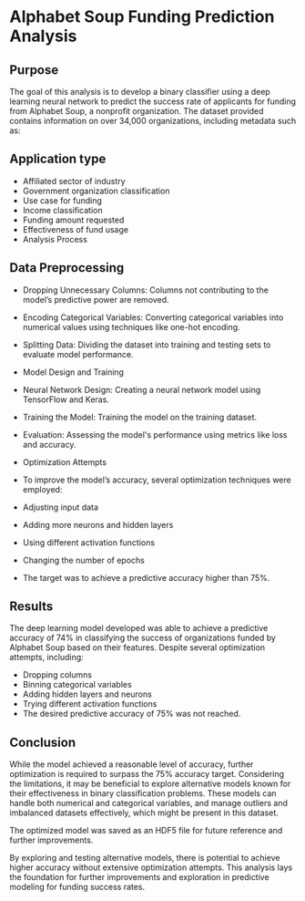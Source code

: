 # Alphabet Soup Funding Prediction Analysis

## Purpose

The goal of this analysis is to develop a binary classifier using a deep learning neural network to predict the success rate of applicants for funding from Alphabet Soup, a nonprofit organization. The dataset provided contains information on over 34,000 organizations, including metadata such as:

## Application type
- Affiliated sector of industry
- Government organization classification
- Use case for funding
- Income classification
- Funding amount requested
- Effectiveness of fund usage
- Analysis Process

## Data Preprocessing
- Dropping Unnecessary Columns: Columns not contributing to the model’s predictive power are removed.
- Encoding Categorical Variables: Converting categorical variables into numerical values using techniques like one-hot encoding.
- Splitting Data: Dividing the dataset into training and testing sets to evaluate model performance.
- Model Design and Training
- Neural Network Design: Creating a neural network model using TensorFlow and Keras.
- Training the Model: Training the model on the training dataset.
- Evaluation: Assessing the model's performance using metrics like loss and accuracy.
- Optimization Attempts
- To improve the model’s accuracy, several optimization techniques were employed:

- Adjusting input data
- Adding more neurons and hidden layers
- Using different activation functions
- Changing the number of epochs
- The target was to achieve a predictive accuracy higher than 75%.

## Results

The deep learning model developed was able to achieve a predictive accuracy of 74% in classifying the success of organizations funded by Alphabet Soup based on their features. Despite several optimization attempts, including:

- Dropping columns
- Binning categorical variables
- Adding hidden layers and neurons
- Trying different activation functions
- The desired predictive accuracy of 75% was not reached.

## Conclusion

While the model achieved a reasonable level of accuracy, further optimization is required to surpass the 75% accuracy target. Considering the limitations, it may be beneficial to explore alternative models known for their effectiveness in binary classification problems. These models can handle both numerical and categorical variables, and manage outliers and imbalanced datasets effectively, which might be present in this dataset.

The optimized model was saved as an HDF5 file for future reference and further improvements.

By exploring and testing alternative models, there is potential to achieve higher accuracy without extensive optimization attempts. This analysis lays the foundation for further improvements and exploration in predictive modeling for funding success rates.